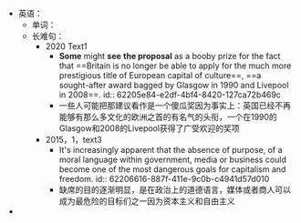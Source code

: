 - 英语：
	- 单词：
	- 长难句：
		- 2020 Text1
			- **Some** might **see** **the proposal** as a booby prize for the fact that ==Britain is no longer be able to apply for the much more prestigious title of European capital of culture==, ==a sought-after award bagged by Glasgow in 1990 and Livepool in 2008==.
			  id:: 62205e84-e2df-4bf4-8420-127ca72b469c
			- 一些人可能把那建议看作是一个傻瓜奖因为事实上：英国已经不再能够有那么多文化的欧洲之首的有名气的头衔，一个在1990的Glasgow和2008的Livepool获得了广受欢迎的奖项
		- 2015，1，text3
			- It's increasingly apparent that the absence of purpose, of a moral language within government, media or business could become one of the most dangerous goals for capitalism and freedom.
			  id:: 62206616-887f-411e-9c0b-c4941d57d010
			- 缺席的目的逐渐明显，是在政治上的道德语言，媒体或者商人可以成为最危险的目标们之一因为资本主义和自由主义
-